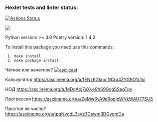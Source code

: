 ### Hexlet tests and linter status:
[![Actions Status](https://github.com/Agrarox666/python-project-49/workflows/hexlet-check/badge.svg)](https://github.com/Agrarox666/python-project-49/actions)

<a href="https://codeclimate.com/github/Agrarox666/python-project-49/maintainability"><img src="https://api.codeclimate.com/v1/badges/fc1464fbf627ca6f83e8/maintainability" /></a>

Python version: >= 3.0
Poetry version: 1.4.2

To install this package you need use this commands:

     1. make install
     2. make package-install


Чётное или нечётное?
[![asciicast](https://asciinema.org/a/xTMXCyPz3xIHHrXp3JpLWz30b.svg)](https://asciinema.org/a/xTMXCyPz3xIHHrXp3JpLWz30b)

Калькулятор
https://asciinema.org/a/fENz6GknoINCru4ZYG9O1L1oi

НОД 
https://asciinema.org/a/MDgAoj7eXye9hS9GcgSSagTpy

Прогрессия
https://asciinema.org/a/ZgMw6yA9eRopjbWNkWAH77SU5

Простое ли число?
https://asciinema.org/a/tpqNvgdL3sVzTCswm3DGygmDa
